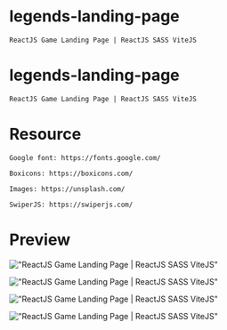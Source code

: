 # legends-landing-page

    ReactJS Game Landing Page | ReactJS SASS ViteJS

# legends-landing-page

    ReactJS Game Landing Page | ReactJS SASS ViteJS

# Resource

    Google font: https://fonts.google.com/

    Boxicons: https://boxicons.com/

    Images: https://unsplash.com/

    SwiperJS: https://swiperjs.com/

# Preview

!["ReactJS Game Landing Page | ReactJS SASS ViteJS"](https://user-images.githubusercontent.com/67447840/139580486-542d3b05-2e78-4b43-8b3c-ca36cad927c9.png "ReactJS Game Landing Page | ReactJS SASS ViteJS")

!["ReactJS Game Landing Page | ReactJS SASS ViteJS"](https://user-images.githubusercontent.com/67447840/139580545-7ef0116a-8852-4323-9126-c20165265b65.png "ReactJS Game Landing Page | ReactJS SASS ViteJS")

!["ReactJS Game Landing Page | ReactJS SASS ViteJS"](https://user-images.githubusercontent.com/67447840/139580571-f03b01f8-8e43-48e5-988e-9ce55fb56545.png "ReactJS Game Landing Page | ReactJS SASS ViteJS")

!["ReactJS Game Landing Page | ReactJS SASS ViteJS"](https://user-images.githubusercontent.com/67447840/139580618-5289acc0-77c7-49f4-be44-29917c785f7b.png "ReactJS Game Landing Page | ReactJS SASS ViteJS")
